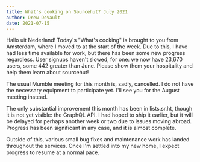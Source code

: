 ```yaml
---
title: What's cooking on Sourcehut? July 2021
author: Drew DeVault
date: 2021-07-15
---
```


Hallo uit Nederland! Today's "What's cooking" is brought to you from Amsterdam,
where I moved to at the start of the week. Due to this, I have had less time
available for work, but there has been some new progress regardless. User
signups haven't slowed, for one: we now have 23,670 users, some 442 greater than
June. Please show them your hospitality and help them learn about sourcehut!

The usual Mumble meeting for this month is, sadly, cancelled. I do not have the
necessary equipment to participate yet. I'll see you for the August meeting
instead.

The only substantial improvement this month has been in lists.sr.ht, though it
is not yet visible: the GraphQL API. I had hoped to ship it earlier, but it will
be delayed for perhaps another week or two due to issues moving abroad. Progress
has been significant in any case, and it is almost complete.

Outside of this, various small bug fixes and maintenance work has landed
throughout the services. Once I'm settled into my new home, I expect progress to
resume at a normal pace.

